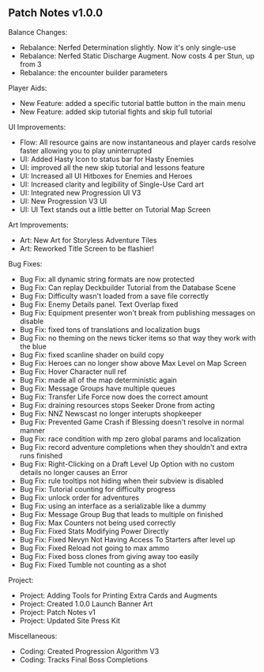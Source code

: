 ## Patch Notes v1.0.0

Balance Changes:
- Rebalance: Nerfed Determination slightly. Now it's only single-use
- Rebalance: Nerfed Static Discharge Augment. Now costs 4 per Stun, up from 3
- Rebalance: the encounter builder parameters

Player Aids:
- New Feature: added a specific tutorial battle button in the main menu
- New Feature: added skip tutorial fights and skip full tutorial

UI Improvements:
- Flow: All resource gains are now instantaneous and player cards resolve faster allowing you to play uninterrupted
- UI: Added Hasty Icon to status bar for Hasty Enemies
- UI: improved all the new skip tutorial and lessons feature
- UI: Increased all UI Hitboxes for Enemies and Heroes
- UI: Increased clarity and legibility of Single-Use Card art
- UI: Integrated new Progression UI V3
- UI: New Progression V3 UI
- UI: UI Text stands out a little better on Tutorial Map Screen

Art Improvements:
- Art: New Art for Storyless Adventure Tiles
- Art: Reworked Title Screen to be flashier!

Bug Fixes:
- Bug Fix: all dynamic string formats are now protected
- Bug Fix: Can replay Deckbuilder Tutorial from the Database Scene
- Bug Fix: Difficulty wasn't loaded from a save file correctly
- Bug Fix: Enemy Details panel. Text Overlap fixed
- Bug Fix: Equipment presenter won't break from publishing messages on disable
- Bug Fix: fixed tons of translations and localization bugs
- Bug Fix: no theming on the news ticker items so that way they work with the blue 
- Bug Fix: fixed scanline shader on build copy
- Bug Fix: Heroes can no longer show above Max Level on Map Screen
- Bug Fix: Hover Character null ref
- Bug Fix: made all of the map deterministic again
- Bug Fix: Message Groups have multiple queues
- Bug Fix: Transfer Life Force now does the correct amount 
- Bug Fix: draining resources stops Seeker Drone from acting
- Bug Fix: NNZ Newscast no longer interupts shopkeeper
- Bug Fix: Prevented Game Crash if Blessing doesn't resolve in normal manner
- Bug Fix: race condition with mp zero global params and localization 
- Bug Fix: record adventure completions when they shouldn't and extra runs finished
- Bug Fix: Right-Clicking on a Draft Level Up Option with no custom details no longer causes an Error
- Bug Fix: rule tooltips not hiding when their subview is disabled
- Bug Fix: Tutorial counting for difficulty progress
- Bug Fix: unlock order for adventures
- Bug Fix: using an interface as a serializable like a dummy
- Bug Fix: Message Group Bug that leads to multiple on finished
- Bug Fix: Max Counters not being used correctly
- Bug Fix: Fixed Stats Modifying Power Directly 
- Bug Fix: Fixed Nevyn Not Having Access To Starters after level up 
- Bug Fix: Fixed Reload not going to max ammo 
- Bug Fix: Fixed boss clones from giving away too easily 
- Bug Fix: Fixed Tumble not counting as a shot

Project:
- Project: Adding Tools for Printing Extra Cards and Augments
- Project: Created 1.0.0 Launch Banner Art
- Project: Patch Notes v1
- Project: Updated Site Press Kit

Miscellaneous:
- Coding: Created Progression Algorithm V3
- Coding: Tracks Final Boss Completions